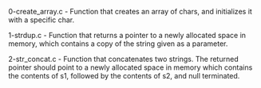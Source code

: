 0-create_array.c - Function that creates an array of chars, and initializes it with a specific char.

1-strdup.c - Function that returns a pointer to a newly allocated space in memory, which contains a copy of the string given as a parameter.

2-str_concat.c - Function that concatenates two strings. The returned pointer should point to a newly allocated space in memory which contains the contents of s1, followed by the contents of s2, and null terminated. 
